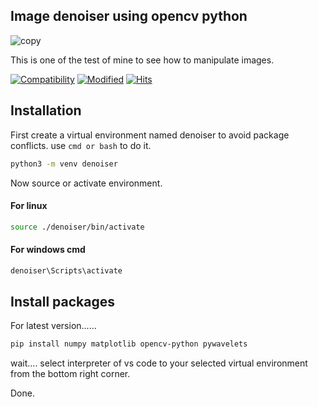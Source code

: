##  Image denoiser using opencv python
![copy](https://www.tensorflow.org/images/tf_logo_horizontal.png)
 
 This is one of the test of mine to see how to manipulate images.

[![Compatibility](https://img.shields.io/badge/python-3.12-brightgreen.svg)](https://www.python.org/)
[![Modified](https://img.shields.io/badge/Coverage-done-green)](Image-denoiser-using-opencv)
[![Hits](https://hits.sh/github.com/Onnesok/machine-vision.svg)](https://hits.sh/github.com/Onnesok/machine-vision/)
## Installation

First create a virtual environment named denoiser to avoid package conflicts. use ``cmd or bash`` to do it.

```bash
python3 -m venv denoiser
```
Now source or activate environment.
#### For linux

```bash
source ./denoiser/bin/activate
```

#### For windows cmd

```bash
denoiser\Scripts\activate
```

## Install packages
For latest version......
```bash
pip install numpy matplotlib opencv-python pywavelets
```

wait.... select interpreter of vs code to your selected virtual environment from the bottom right corner.

Done.
